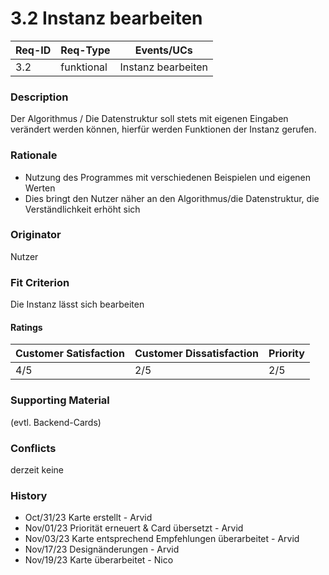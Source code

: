 # 3.2 Instanz bearbeiten

| Req-ID | Req-Type | Events/UCs   		   |
|--------|----------|--------------------|
| 3.2    |funktional| Instanz bearbeiten |

### Description
Der Algorithmus / Die Datenstruktur soll stets mit eigenen Eingaben verändert werden können, hierfür werden Funktionen der Instanz gerufen.

### Rationale
- Nutzung des Programmes mit verschiedenen Beispielen und eigenen Werten
- Dies bringt den Nutzer näher an den Algorithmus/die Datenstruktur, die Verständlichkeit erhöht sich

### Originator
Nutzer

### Fit Criterion
Die Instanz lässt sich bearbeiten

#### Ratings
| Customer Satisfaction | Customer Dissatisfaction | Priority |
|-----------------------|--------------------------|----------|
| 4/5                   | 2/5             	  	   | 2/5      |

### Supporting Material
(evtl. Backend-Cards)

### Conflicts
derzeit keine

### History
- Oct/31/23 Karte erstellt - Arvid
- Nov/01/23 Priorität erneuert & Card übersetzt - Arvid
- Nov/03/23 Karte entsprechend Empfehlungen überarbeitet - Arvid
- Nov/17/23 Designänderungen - Arvid
- Nov/19/23 Karte überarbeitet - Nico
